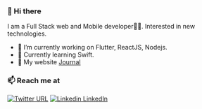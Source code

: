 ### 👋 Hi there 
I am a Full Stack web and Mobile developer👨‍💻. Interested in new technologies.


- 🔭 I’m currently working on Flutter, ReactJS, Nodejs.
- 🍔 Currently learning Swift.
- 💬 My website [Journal](https://lahirudx.com)

### 📫 Reach me at 
[![Twitter URL](https://img.shields.io/twitter/url/https/twitter.com/bukotsunikki.svg?style=social&label=Follow%20%lahirudx)](https://twitter.com/lahirudx)
[![Linkedin](https://i.stack.imgur.com/gVE0j.png) LinkedIn](https://www.linkedin.com/in/lahirudx/)
